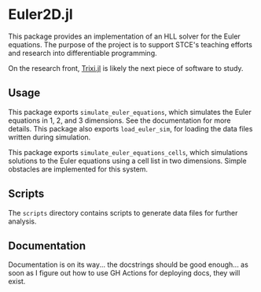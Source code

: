 # Euler2D.jl

This package provides an implementation of an HLL solver for the Euler equations. The purpose of the project is to support STCE's teaching efforts and research into differentiable programming.

On the research front, [Trixi.jl](https://github.com/trixi-framework/Trixi.jl) is likely the next piece of software to study.

## Usage

This package exports `simulate_euler_equations`, which simulates the Euler equations in 1, 2, and 3 dimensions. See the documentation for more details. This package also exports `load_euler_sim`, for loading the data files written during simulation.

This package exports `simulate_euler_equations_cells`, which simulations solutions to the Euler equations using a cell list in two dimensions. Simple obstacles are implemented for this system.

## Scripts

The `scripts` directory contains scripts to generate data files for further analysis.

## Documentation

Documentation is on its way... the docstrings should be good enough... as soon as I figure out how to use GH Actions for deploying docs, they will exist.
